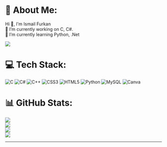# 💫 About Me:
Hi 👋, 
I'm Ismail Furkan<br>🔭
I’m currently working on C, C#.
<br>🌱 I’m currently learning Python, .Net<br>

[![](https://visitcount.itsvg.in/api?id=ismailfurkann&icon=0&color=0)](https://visitcount.itsvg.in)

# 💻 Tech Stack:
![C](https://img.shields.io/badge/c-%2300599C.svg?style=for-the-badge&logo=c&logoColor=white) ![C#](https://img.shields.io/badge/c%23-%23239120.svg?style=for-the-badge&logo=csharp&logoColor=white) ![C++](https://img.shields.io/badge/c++-%2300599C.svg?style=for-the-badge&logo=c%2B%2B&logoColor=white) ![CSS3](https://img.shields.io/badge/css3-%231572B6.svg?style=for-the-badge&logo=css3&logoColor=white) ![HTML5](https://img.shields.io/badge/html5-%23E34F26.svg?style=for-the-badge&logo=html5&logoColor=white) ![Python](https://img.shields.io/badge/python-3670A0?style=for-the-badge&logo=python&logoColor=ffdd54) ![MySQL](https://img.shields.io/badge/mysql-%2300000f.svg?style=for-the-badge&logo=mysql&logoColor=white) ![Canva](https://img.shields.io/badge/Canva-%2300C4CC.svg?style=for-the-badge&logo=Canva&logoColor=white)
# 📊 GitHub Stats:
![](https://github-readme-stats.vercel.app/api?username=ismailfurkann&theme=dark&hide_border=true&include_all_commits=false&count_private=false)<br/>
![](https://github-readme-streak-stats.herokuapp.com/?user=ismailfurkann&theme=dark&hide_border=true)<br/>
![](https://github-readme-stats.vercel.app/api/top-langs/?username=ismailfurkann&theme=dark&hide_border=true&include_all_commits=false&count_private=false&layout=compact)
<br>
[![](https://visitcount.itsvg.in/api?id=ismailfurkann&icon=0&color=0)](https://visitcount.itsvg.in)

---


<!-- Proudly created with GPRM ( https://gprm.itsvg.in ) -->
